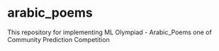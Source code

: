 # arabic_poems
This repository for implementing ML Olympiad - Arabic_Poems one of Community Prediction Competition 
